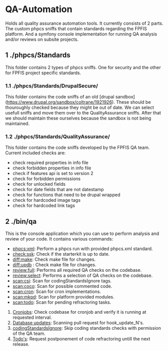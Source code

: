 # QA-Automation
Holds all quality assurance automation tools. It currently consists of 2
parts. The custom phpcs sniffs that contain standards regarding the
FPFIS platform. And a symfony console implementation for running QA
analysis and/or reviews on subsite projects.

## 1 ./phpcs/Standards
This folder contains 2 types of phpcs sniffs. One for security and the 
other for FPFIS project specific standards.

### 1.1 ./phpcs/Standards/DrupalSecure/

This folder contains the code sniffs of an old [drupal sandbox] (https://www.drupal.org/sandbox/coltrane/1921926).
These should be thouroughly checked because they might be out of date. We can select
usefull sniffs and move them over to the QualityAssurance sniffs. After that we
should maintain these ourselves because the sandbox is not being maintained.

### 1.2 ./phpcs/Standards/QualityAssurance/

This folder contains the code sniffs developed by the FPFIS QA team. Current included
checks are:
- check required properties in info file
- check forbidden properties in info file
- check if features api is set to version 2
- check for forbidden permissions
- check for unlocked fields
- check for date fields that are not datestamp
- check for functions that need to be drupal wrapped
- check for hardcoded image tags
- check for hardcoded link tags

## 2 ./bin/qa
This is the console application which you can use to perform analysis
and review of your code. It contains various commands:
- [phpcs:xml](src/Console/Command/CheckCodingStandardsCommand.php):
Perform a phpcs run with provided phpcs.xml standard.
- [check:ssk](src/Console/Command/CheckStarterkitCommand.php): Check if
the starterkit is up to date.
- [diff:make](src/Console/Command/DiffMakeFilesCommand.php): Check make
file for changes.
- [diff:updb](src/Console/Command/DiffUpdateHooksCommand.php) : Check
make file for changes.
- [review:full](src/Console/Command/ReviewFullCommand.php): Performs all
required QA checks on the codebase.
- [review:select](src/Console/Command/ReviewSelectCommand.php): Performs
a selection of QA checks on the codebase.
- [scan:csi](src/Console/Command/ScanCodingStandardsIgnoreCommand.php): 
Scan for codingStandardsIgnore tags.
- [scan:coco](src/Console/Command/ScanCommentedCodeCommand.php): Scan
for possible commented code.
- [scan:cron](src/Console/Command/ScanCronCommand.php): Scan for cron
implementations.
- [scan:mkpd](src/Console/Command/ScanPlatformProvidedCommand.php): Scan
for platform provided modules.
- [scan:todo](src/Console/Command/ScanTodosCommand.php): Scan for
pending refractoring tasks.

1. [Cronjobs](docs/cron.md): Check codebase for cronjob and verify it is running at
requested interval.
2. [Database updates](docs/updb.md): Scanning pull request for hook_update_N's.
3. [codingStandardsIgnore](docs/codingstandardsignore.md): Skip coding standards
checks with permission of the QA team.
4. [Todo's](docs/todo.md): Request postponement of code refractoring untill the next
release.



